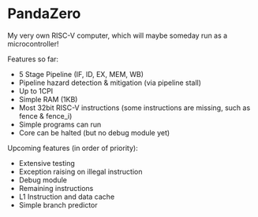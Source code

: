 # PandaZero
My very own RISC-V computer, which will maybe someday run as a microcontroller!

Features so far:
* 5 Stage Pipeline (IF, ID, EX, MEM, WB)
* Pipeline hazard detection & mitigation (via pipeline stall)
* Up to 1CPI
* Simple RAM (1KB)
* Most 32bit RISC-V instructions (some instructions are missing, such as fence & fence_i)
* Simple programs can run
* Core can be halted (but no debug module yet)

Upcoming features (in order of priority):
* Extensive testing
* Exception raising on illegal instruction
* Debug module
* Remaining instructions
* L1 Instruction and data cache
* Simple branch predictor
